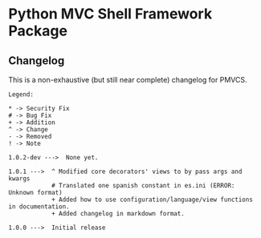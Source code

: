 # Python MVC Shell Framework Package

## Changelog

This is a non-exhaustive (but still near complete) changelog for PMVCS.

```
Legend:

* -> Security Fix
# -> Bug Fix
+ -> Addition
^ -> Change
- -> Removed
! -> Note
```


```
1.0.2-dev ---> 	None yet.

1.0.1 ---> 	^ Modified core decorators' views to by pass args and kwargs
			# Translated one spanish constant in es.ini (ERROR: Unknown format)
			+ Added how to use configuration/language/view functions in documentation.
			+ Added changelog in markdown format.
```

```
1.0.0 ---> 	Initial release
```
